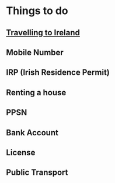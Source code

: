 # Things to do

## [Travelling to Ireland](https://github.com/arvindrao0000/irelandrelocationguide/blob/147853afd016f706673f786f778d08d5112ae26f/Travelling%20to%20Ireland)
## Mobile Number
## IRP (Irish Residence Permit)
## Renting a house
## PPSN
## Bank Account
## License
## Public Transport

